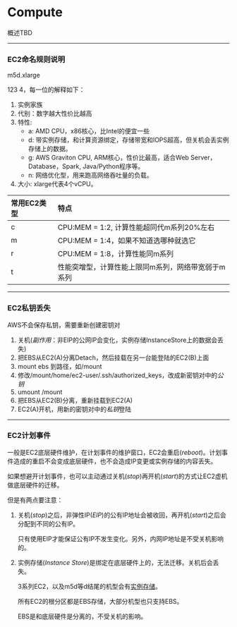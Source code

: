 # Compute
概述TBD

---
### EC2命名规则说明
m5d.xlarge

123 4，每一位的解释如下：
1. 实例家族
2. 代别：数字越大性价比越高
3. 特性:
    * a: AMD CPU，x86核心，比Intel的便宜一些
    * d: 带实例存储，和计算资源绑定，存储带宽和IOPS超高，但关机会丢实例存储上的数据。
    * g: AWS Graviton CPU, ARM核心，性价比最高，适合Web Server，Database，Spark, Java/Python程序等。
    * n: 网络优化型，用来跑高网络吞吐量的负载。
4. 大小: xlarge代表4个vCPU。

常用EC2类型 | 特点
:--- | :---
c | CPU:MEM = 1:2, 计算性能超同代m系列20%左右
m | CPU:MEM = 1:4，如果不知道选哪种就选它
r | CPU:MEM = 1:8，计算性能同m系列
t | 性能突增型，计算性能上限同m系列，网络带宽弱于m系列

---
### EC2私钥丢失

AWS不会保存私钥，需要重新创建密钥对
1. 关机(*副作用*：非EIP的公网IP会变化，实例存储InstanceStore上的数据会丢失)
2. 把EBS从EC2(A)分离Detach，然后挂载在另一台能登陆的EC2(B)上面
3. mount ebs 到路径，如/mount
4. 修改/mount/home/ec2-user/.ssh/authorized_keys，改成新密钥对中的*公钥*
5. umount /mount
6. 把EBS从EC2(B)分离，重新挂载到EC2(A)
7. EC2(A)开机，用新的密钥对中的*私钥*登陆

---
### EC2计划事件

一般是EC2底层硬件维护，在计划事件的维护窗口，EC2会重启(*reboot*)。计划事件造成的重启不会变成底层硬件，也不会造成IP变更或实例存储的内容丢失。

如果想避开计划事件，也可以主动通过关机(*stop*)再开机(*start*)的方式让EC2虚机做底层硬件的迁移。

但是有两点要注意：

1. 关机(*stop*)之后，非弹性IP(*EIP*)的公有IP地址会被收回，再开机(*start*)之后会分配到不同的公有IP。

   只有使用EIP才能保证公有IP不发生变化。另外，内网IP地址是不受关机影响的。

2. 实例存储(*Instance Store*)是绑定在底层硬件上的，无法迁移。关机后会丢失。

   3系列EC2，以及m5d等d结尾的机型会有[实例存储](https://www.cisco.com/c/en/us/products/collateral/security/firepower-2100-series/datasheet-c78-742473.html)。

   所有EC2的根分区都是EBS存储，大部分机型也只支持EBS。

   EBS是和底层硬件是分离的，不受关机的影响。

